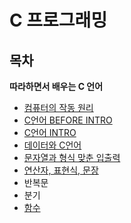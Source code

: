 # C 프로그래밍

## 목차

**따라하면서 배우는 C 언어**

- [컴퓨터의 작동 원리](./what-is-computer.md)
- [C언어 BEFORE INTRO](./C-before-intro.md)
- [C언어 INTRO](./C-intro.md)
- [데이터와 C언어](./data.md)
- [문자열과 형식 맞춘 입출력](./string.md)
- [연산자, 표현식, 문장](./operator-statement-expression.md)
- 반복문
- 분기
- [함수](./function.md)
